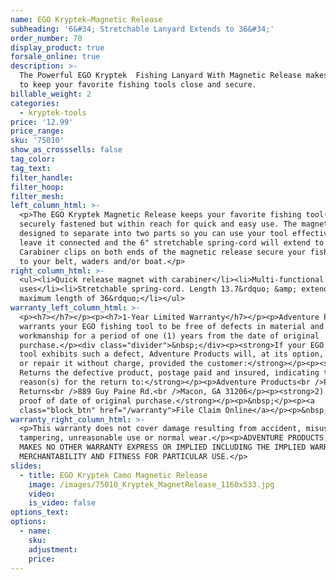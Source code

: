 ```yaml
---
name: EGO Kryptek—Magnetic Release
subheading: '6&#34; Stretchable Lanyard Extends to 36&#34;'
order_number: 70
display_product: true
forsale_online: true
description: >-
  The Powerful EGO Kryptek  Fishing Lanyard With Magnetic Release makes it easy
  to keep your favorite fishing tools close and secure.
billable_weight: 2
categories:
  - kryptek-tools
price: '12.99'
price_range:
sku: '75010'
show_as_crosssells: false
tag_color:
tag_text:
filter_handle:
filter_hoop:
filter_mesh:
left_column_html: >-
  <p>The EGO Kryptek Magnetic Release keeps your favorite fishing tool(s)
  securely fastened but within reach for quick and easy use. The magnet is
  designed to separate into two parts so you can use your tool effectively or
  leave it connected and the 6" stretchable spring-cord will extend to 36".
  Carabiner clips on both ends of the magnetic release secure your fishing tool
  to your belt, waders and/or boat.</p>
right_column_html: >-
  <ul><li>Quick release magnet with carabiner</li><li>Multi-functional
  uses</li><li>Stretchable spring-cord. Length 13.7&rdquo; &amp; extends to a
  maximum length of 36&rdquo;</li></ul>
warranty_left_column_html: >-
  <p><h7></h7></p><p><h7>1-Year Limited Warranty</h7></p><p>Adventure Products
  warrants your EGO fishing tool to be free of defects in material and
  workmanship for a period of one (1) years from the date of original
  purchase.</p><div class="divider">&nbsp;</div><p><strong>If your EGO fishing
  tool exhibits such a defect, Adventure Products will, at its option, replace
  or repair it without charge, provided the customer:</strong></p><p><strong>1)
  Returns the defective product, postage paid and insured, indicating the
  reason(s) for the return to:</strong></p><p>Adventure Products<br />Product
  Returns<br />889 Guy Paine Rd.<br />Macon, GA 31206</p><p><strong>2) Submits
  proof of date of original purchase.</strong></p><p>&nbsp;</p><p><a
  class="block_btn" href="/warranty">File Claim Online</a></p><p>&nbsp;</p>
warranty_right_column_html: >-
  <p>This warranty does not cover damage resulting from accident, misuse, abuse,
  tampering, unreasonable use or normal wear.</p><p>ADVENTURE PRODUCTS, INC.
  MAKES NO OTHER WARRANTY EXPRESS OR IMPLIED INCLUDING THE IMPLIED WARRANTIES OF
  MERCHANTABILITY AND FITNESS FOR PARTICULAR USE.</p>
slides:
  - title: EGO Kryptek Camo Magnetic Release
    image: /images/75010_Kryptek_MagnetRelease_1160x533.jpg
    video:
    is_video: false
options_text:
options:
  - name:
    sku:
    adjustment:
    price:
---
```

